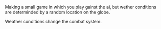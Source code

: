Making a small game in which you play gainst the ai, but wether conditions are determinded by a random location on the globe. 

Weather conditions change the combat system. 
